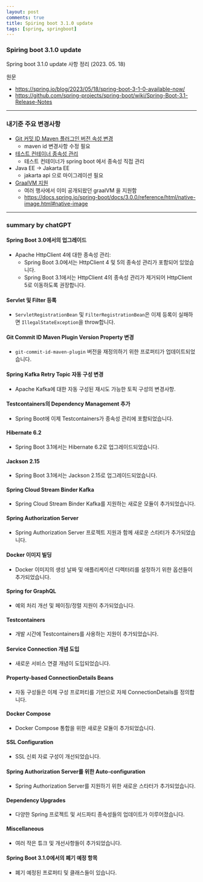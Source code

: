 ```yaml
---
layout: post
comments: true
title: Spiring boot 3.1.0 update
tags: [spring, springboot]
---
```


### Spiring boot 3.1.0 update  

Spring boot 3.1.0 update 사항 정리 (2023. 05. 18)

원문 
- https://spring.io/blog/2023/05/18/spring-boot-3-1-0-available-now/
- https://github.com/spring-projects/spring-boot/wiki/Spring-Boot-3.1-Release-Notes

---

### 내기준 주요 변경사항

- [Git 커밋 ID Maven 플러그인 버전 속성 변경](https://github.com/spring-projects/spring-boot/wiki/Spring-Boot-3.1-Release-Notes#git-commit-id-maven-plugin-version-property)
    - maven id 변경사항 수정 필요
- [테스트 컨테이너 종속성 관리](https://github.com/spring-projects/spring-boot/wiki/Spring-Boot-3.1-Release-Notes#dependency-management-for-testcontainers)
    - 테스트 컨테이너가 spring boot 에서 종속성 직접 관리
- Java EE -> Jakarta EE
    - jakarta api 으로 마이그레이션 필요
- [GraalVM 지원](https://github.com/spring-projects/spring-boot/wiki/Spring-Boot-3.0-Release-Notes#graalvm-native-image-support)
    - 여러 행사에서 이미 공개되왔던 graalVM 을 지원함
    - https://docs.spring.io/spring-boot/docs/3.0.0/reference/html/native-image.html#native-image

---

### summary by chatGPT


#### Spring Boot 3.0에서의 업그레이드

- Apache HttpClient 4에 대한 종속성 관리:
  - Spring Boot 3.0에서는 HttpClient 4 및 5의 종속성 관리가 포함되어 있었습니다.
  - Spring Boot 3.1에서는 HttpClient 4의 종속성 관리가 제거되어 HttpClient 5로 이동하도록 권장합니다.

#### Servlet 및 Filter 등록

- `ServletRegistrationBean` 및 `FilterRegistrationBean`은 이제 등록이 실패하면 `IllegalStateException`을 throw합니다.

#### Git Commit ID Maven Plugin Version Property 변경

- `git-commit-id-maven-plugin` 버전을 재정의하기 위한 프로퍼티가 업데이트되었습니다.

#### Spring Kafka Retry Topic 자동 구성 변경

- Apache Kafka에 대한 자동 구성된 재시도 가능한 토픽 구성의 변경사항.

#### Testcontainers의 Dependency Management 추가

- Spring Boot에 이제 Testcontainers가 종속성 관리에 포함되었습니다.

#### Hibernate 6.2

- Spring Boot 3.1에서는 Hibernate 6.2로 업그레이드되었습니다.

#### Jackson 2.15

- Spring Boot 3.1에서는 Jackson 2.15로 업그레이드되었습니다.

#### Spring Cloud Stream Binder Kafka

- Spring Cloud Stream Binder Kafka를 지원하는 새로운 모듈이 추가되었습니다.

#### Spring Authorization Server

- Spring Authorization Server 프로젝트 지원과 함께 새로운 스타터가 추가되었습니다.

#### Docker 이미지 빌딩

- Docker 이미지의 생성 날짜 및 애플리케이션 디렉터리를 설정하기 위한 옵션들이 추가되었습니다.

#### Spring for GraphQL

- 예외 처리 개선 및 페이징/정렬 지원이 추가되었습니다.

#### Testcontainers

- 개발 시간에 Testcontainers를 사용하는 지원이 추가되었습니다.

#### Service Connection 개념 도입

- 새로운 서비스 연결 개념이 도입되었습니다.

#### Property-based ConnectionDetails Beans

- 자동 구성들은 이제 구성 프로퍼티를 기반으로 자체 ConnectionDetails를 정의합니다.

#### Docker Compose

- Docker Compose 통합을 위한 새로운 모듈이 추가되었습니다.

#### SSL Configuration

- SSL 신뢰 자료 구성이 개선되었습니다.

#### Spring Authorization Server를 위한 Auto-configuration

- Spring Authorization Server를 지원하기 위한 새로운 스타터가 추가되었습니다.

#### Dependency Upgrades

- 다양한 Spring 프로젝트 및 서드파티 종속성들의 업데이트가 이루어졌습니다.

#### Miscellaneous

- 여러 작은 튜크 및 개선사항들이 추가되었습니다.

#### Spring Boot 3.1.0에서의 폐기 예정 항목

- 폐기 예정된 프로퍼티 및 클래스들이 있습니다.